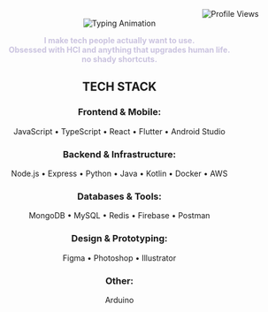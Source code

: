 <div align="right">
  <img src="https://komarev.com/ghpvc/?username=d3varaja&color=E2AC0C&style=flat-square" alt="Profile Views" />
</div> 

<div align="center"> 
  <img src="https://readme-typing-svg.herokuapp.com/?lines=UI/UX+Designer;Full+Stack+Developer;Mobile+App+Developer&font=Fira%20Code&center=true&width=380&height=50&color=E2AC0C&size=22" alt="Typing Animation" />
</div>
  
<p align="center"> 
  <b style="color:#CAC3DF;">I make tech people actually want to use. <br>
Obsessed with HCI and anything that upgrades human life.<br> no shady shortcuts.</b><br> 
</p>




<div align="center">
  
## TECH STACK

### Frontend & Mobile:
JavaScript • TypeScript • React • Flutter • Android Studio

### Backend & Infrastructure:
Node.js • Express • Python • Java • Kotlin • Docker • AWS

### Databases & Tools:
MongoDB • MySQL • Redis • Firebase • Postman

### Design & Prototyping: 
Figma • Photoshop • Illustrator

### Other:
Arduino
</p>
</div>
